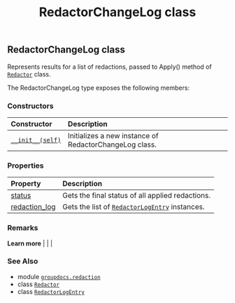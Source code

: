 ﻿---
title: RedactorChangeLog class
second_title: GroupDocs.Redaction for Python via .NET API References
description: 
type: docs
weight: 110
url: /python-net/groupdocs.redaction/redactorchangelog/
is_root: false
---

## RedactorChangeLog class

Represents results for a list of redactions, passed to Apply() method of [`Redactor`](/redaction/python-net/groupdocs.redaction/redactor) class.



The RedactorChangeLog type exposes the following members:

### Constructors
| Constructor | Description |
| :- | :- |
| [`__init__(self)`](/redaction/python-net/groupdocs.redaction/redactorchangelog/__init__/#) | Initializes a new instance of RedactorChangeLog class. |


### Properties
| Property | Description |
| :- | :- |
| [status](/redaction/python-net/groupdocs.redaction/redactorchangelog/status) | Gets the final status of all applied redactions. |
| [redaction_log](/redaction/python-net/groupdocs.redaction/redactorchangelog/redaction_log) | Gets the list of [`RedactorLogEntry`](/redaction/python-net/groupdocs.redaction/redactorlogentry) instances. |



### Remarks 


**Learn more** |
|
 |

### See Also
* module [`groupdocs.redaction`](..)
* class [`Redactor`](/redaction/python-net/groupdocs.redaction/redactor)
* class [`RedactorLogEntry`](/redaction/python-net/groupdocs.redaction/redactorlogentry)
